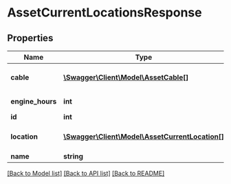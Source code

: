 # AssetCurrentLocationsResponse

## Properties
Name | Type | Description | Notes
------------ | ------------- | ------------- | -------------
**cable** | [**\Swagger\Client\Model\AssetCable[]**](AssetCable.md) | The cable connected to the asset | [optional] 
**engine_hours** | **int** | Engine hours | [optional] 
**id** | **int** | Asset ID | 
**location** | [**\Swagger\Client\Model\AssetCurrentLocation[]**](AssetCurrentLocation.md) | Current location of an asset | [optional] 
**name** | **string** | Asset name | [optional] 

[[Back to Model list]](../README.md#documentation-for-models) [[Back to API list]](../README.md#documentation-for-api-endpoints) [[Back to README]](../README.md)


